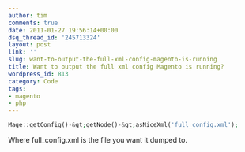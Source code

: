 ```yaml
---
author: tim
comments: true
date: 2011-01-27 19:56:14+00:00
dsq_thread_id: '245713324'
layout: post
link: ''
slug: want-to-output-the-full-xml-config-magento-is-running
title: Want to output the full xml config Magento is running?
wordpress_id: 813
category: Code
tags:
- magento
- php
---
```


```PHP
Mage::getConfig()-&gt;getNode()-&gt;asNiceXml('full_config.xml');
```

Where full_config.xml is the file you want it dumped to. 